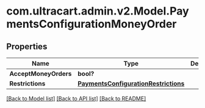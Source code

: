 # com.ultracart.admin.v2.Model.PaymentsConfigurationMoneyOrder
## Properties

Name | Type | Description | Notes
------------ | ------------- | ------------- | -------------
**AcceptMoneyOrders** | **bool?** |  | [optional] 
**Restrictions** | [**PaymentsConfigurationRestrictions**](PaymentsConfigurationRestrictions.md) |  | [optional] 


[[Back to Model list]](../README.md#documentation-for-models) [[Back to API list]](../README.md#documentation-for-api-endpoints) [[Back to README]](../README.md)

